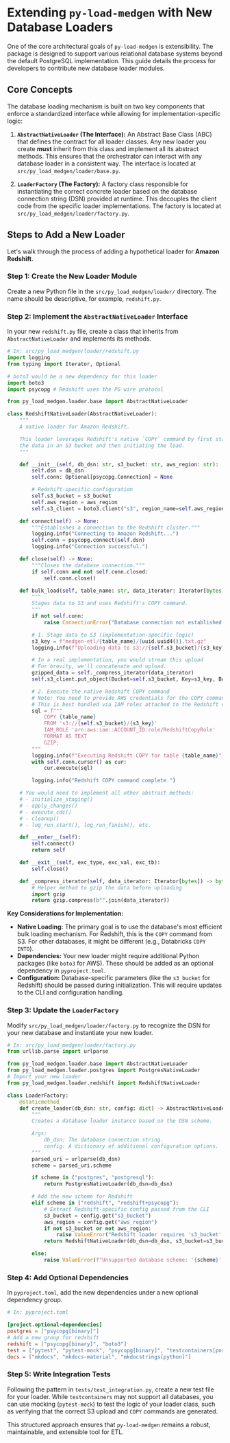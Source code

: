 # Extending `py-load-medgen` with New Database Loaders

One of the core architectural goals of `py-load-medgen` is extensibility. The package is designed to support various relational database systems beyond the default PostgreSQL implementation. This guide details the process for developers to contribute new database loader modules.

## Core Concepts

The database loading mechanism is built on two key components that enforce a standardized interface while allowing for implementation-specific logic:

1.  **`AbstractNativeLoader` (The Interface):** An Abstract Base Class (ABC) that defines the contract for all loader classes. Any new loader you create **must** inherit from this class and implement all its abstract methods. This ensures that the orchestrator can interact with any database loader in a consistent way. The interface is located at `src/py_load_medgen/loader/base.py`.

2.  **`LoaderFactory` (The Factory):** A factory class responsible for instantiating the correct concrete loader based on the database connection string (DSN) provided at runtime. This decouples the client code from the specific loader implementations. The factory is located at `src/py_load_medgen/loader/factory.py`.

## Steps to Add a New Loader

Let's walk through the process of adding a hypothetical loader for **Amazon Redshift**.

### Step 1: Create the New Loader Module

Create a new Python file in the `src/py_load_medgen/loader/` directory. The name should be descriptive, for example, `redshift.py`.

### Step 2: Implement the `AbstractNativeLoader` Interface

In your new `redshift.py` file, create a class that inherits from `AbstractNativeLoader` and implements its methods.

```python
# In: src/py_load_medgen/loader/redshift.py
import logging
from typing import Iterator, Optional

# boto3 would be a new dependency for this loader
import boto3
import psycopg # Redshift uses the PG wire protocol

from py_load_medgen.loader.base import AbstractNativeLoader

class RedshiftNativeLoader(AbstractNativeLoader):
    """
    A native loader for Amazon Redshift.

    This loader leverages Redshift's native `COPY` command by first staging
    the data in an S3 bucket and then initiating the load.
    """

    def __init__(self, db_dsn: str, s3_bucket: str, aws_region: str):
        self.dsn = db_dsn
        self.conn: Optional[psycopg.Connection] = None

        # Redshift-specific configuration
        self.s3_bucket = s3_bucket
        self.aws_region = aws_region
        self.s3_client = boto3.client("s3", region_name=self.aws_region)

    def connect(self) -> None:
        """Establishes a connection to the Redshift cluster."""
        logging.info("Connecting to Amazon Redshift...")
        self.conn = psycopg.connect(self.dsn)
        logging.info("Connection successful.")

    def close(self) -> None:
        """Closes the database connection."""
        if self.conn and not self.conn.closed:
            self.conn.close()

    def bulk_load(self, table_name: str, data_iterator: Iterator[bytes]) -> None:
        """
        Stages data to S3 and uses Redshift's COPY command.
        """
        if not self.conn:
            raise ConnectionError("Database connection not established.")

        # 1. Stage data to S3 (implementation-specific logic)
        s3_key = f"medgen-etl/{table_name}/{uuid.uuid4()}.txt.gz"
        logging.info(f"Uploading data to s3://{self.s3_bucket}/{s3_key}")

        # In a real implementation, you would stream this upload
        # For brevity, we'll concatenate and upload.
        gzipped_data = self._compress_iterator(data_iterator)
        self.s3_client.put_object(Bucket=self.s3_bucket, Key=s3_key, Body=gzipped_data)

        # 2. Execute the native Redshift COPY command
        # Note: You need to provide AWS credentials for the COPY command.
        # This is best handled via IAM roles attached to the Redshift cluster.
        sql = f"""
            COPY {table_name}
            FROM 's3://{self.s3_bucket}/{s3_key}'
            IAM_ROLE 'arn:aws:iam::ACCOUNT_ID:role/RedshiftCopyRole'
            FORMAT AS TEXT
            GZIP;
        """
        logging.info(f"Executing Redshift COPY for table {table_name}")
        with self.conn.cursor() as cur:
            cur.execute(sql)

        logging.info("Redshift COPY command complete.")

    # You would need to implement all other abstract methods:
    # - initialize_staging()
    # - apply_changes()
    # - execute_cdc()
    # - cleanup()
    # - log_run_start(), log_run_finish(), etc.

    def __enter__(self):
        self.connect()
        return self

    def __exit__(self, exc_type, exc_val, exc_tb):
        self.close()

    def _compress_iterator(self, data_iterator: Iterator[bytes]) -> bytes:
        # Helper method to gzip the data before uploading
        import gzip
        return gzip.compress(b"".join(data_iterator))

```

**Key Considerations for Implementation:**

*   **Native Loading:** The primary goal is to use the database's most efficient bulk loading mechanism. For Redshift, this is the `COPY` command from S3. For other databases, it might be different (e.g., Databricks `COPY INTO`).
*   **Dependencies:** Your new loader might require additional Python packages (like `boto3` for AWS). These should be added as an optional dependency in `pyproject.toml`.
*   **Configuration:** Database-specific parameters (like the `s3_bucket` for Redshift) should be passed during initialization. This will require updates to the CLI and configuration handling.

### Step 3: Update the `LoaderFactory`

Modify `src/py_load_medgen/loader/factory.py` to recognize the DSN for your new database and instantiate your new loader.

```python
# In: src/py_load_medgen/loader/factory.py
from urllib.parse import urlparse

from py_load_medgen.loader.base import AbstractNativeLoader
from py_load_medgen.loader.postgres import PostgresNativeLoader
# Import your new loader
from py_load_medgen.loader.redshift import RedshiftNativeLoader

class LoaderFactory:
    @staticmethod
    def create_loader(db_dsn: str, config: dict) -> AbstractNativeLoader:
        """
        Creates a database loader instance based on the DSN scheme.

        Args:
            db_dsn: The database connection string.
            config: A dictionary of additional configuration options.
        """
        parsed_uri = urlparse(db_dsn)
        scheme = parsed_uri.scheme

        if scheme in ("postgres", "postgresql"):
            return PostgresNativeLoader(db_dsn=db_dsn)

        # Add the new scheme for Redshift
        elif scheme in ("redshift", "redshift+psycopg"):
            # Extract Redshift-specific config passed from the CLI
            s3_bucket = config.get("s3_bucket")
            aws_region = config.get("aws_region")
            if not s3_bucket or not aws_region:
                raise ValueError("Redshift loader requires 's3_bucket' and 'aws_region' config.")
            return RedshiftNativeLoader(db_dsn=db_dsn, s3_bucket=s3_bucket, aws_region=aws_region)

        else:
            raise ValueError(f"Unsupported database scheme: '{scheme}'.")
```

### Step 4: Add Optional Dependencies

In `pyproject.toml`, add the new dependencies under a new optional dependency group.

```toml
# In: pyproject.toml

[project.optional-dependencies]
postgres = ["psycopg[binary]"]
# Add a new group for redshift
redshift = ["psycopg[binary]", "boto3"]
test = ["pytest", "pytest-mock", "psycopg[binary]", "testcontainers[postgres]"]
docs = ["mkdocs", "mkdocs-material", "mkdocstrings[python]"]
```

### Step 5: Write Integration Tests

Following the pattern in `tests/test_integration.py`, create a new test file for your loader. While `testcontainers` may not support all databases, you can use mocking (`pytest-mock`) to test the logic of your loader class, such as verifying that the correct S3 upload and `COPY` commands are generated.

This structured approach ensures that `py-load-medgen` remains a robust, maintainable, and extensible tool for ETL.
